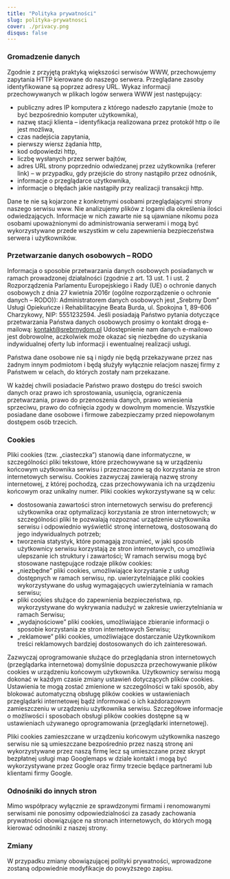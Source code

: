 ```yaml
---
title: "Polityka prywatności"
slug: polityka-prywatnosci
cover: ./privacy.png
disqus: false
---
```


### Gromadzenie danych

Zgodnie z przyjętą praktyką większości serwisów WWW, przechowujemy zapytania HTTP kierowane do naszego serwera. Przeglądane zasoby identyfikowane są poprzez adresy URL. Wykaz informacji przechowywanych w plikach logów serwera WWW jest następujący:
- publiczny adres IP komputera z którego nadeszło zapytanie (może to być bezpośrednio komputer użytkownika),
- nazwę stacji klienta – identyfikacja realizowana przez protokół http o ile jest możliwa,
- czas nadejścia zapytania,
- pierwszy wiersz żądania http,
- kod odpowiedzi http,
- liczbę wysłanych przez serwer bajtów,
- adres URL strony poprzednio odwiedzanej przez użytkownika (referer link) – w przypadku, gdy przejście do strony nastąpiło przez odnośnik,
- informacje o przeglądarce użytkownika,
- informacje o błędach jakie nastąpiły przy realizacji transakcji http.

Dane te nie są kojarzone z konkretnymi osobami przeglądającymi strony naszego serwisu www. Nie analizujemy plików z logami dla określenia ilości odwiedzających. Informacje w nich zawarte nie są ujawniane nikomu poza osobami upoważnionymi do administrowania serwerami i mogą być wykorzystywane przede wszystkim w celu zapewnienia bezpieczeństwa serwera i użytkowników.

### Przetwarzanie danych osobowych – RODO
Informacja o sposobie przetwarzania danych osobowych posiadanych w ramach prowadzonej działalności (zgodnie z art. 13 ust. 1 i ust. 2 Rozporządzenia Parlamentu Europejskiego i Rady (UE) o ochronie danych osobowych z dnia 27 kwietnia 2016r (ogólne rozporządzenie o ochronie danych – RODO)):
Administratorem danych osobowych jest „Srebrny Dom” Usługi Opiekuńcze i Rehabilitacyjne Beata Burda, ul. Spokojna 1, 89-606 Charzykowy, NIP: 5551232594. Jeśli posiadają Państwo pytania dotyczące przetwarzania Państwa danych osobowych prosimy o kontakt drogą e-mailową: kontakt@srebrnydom.pl
Udostępnienie nam danych e-mailowo jest dobrowolne, aczkolwiek może okazać się niezbędne do uzyskania indywidualnej oferty lub informacji i ewentualnej realizacji usługi.

Państwa dane osobowe nie są i nigdy nie będą przekazywane przez nas żadnym innym podmiotom i będą służyły wyłącznie relacjom naszej firmy z Państwem w celach, do których zostały nam przekazane.

W każdej chwili posiadacie Państwo prawo dostępu do treści swoich danych oraz prawo ich sprostowania, usunięcia, ograniczenia przetwarzania, prawo do przenoszenia danych, prawo wniesienia sprzeciwu, prawo do cofnięcia zgody w dowolnym momencie.
Wszystkie posiadane dane osobowe i firmowe zabezpieczamy przed niepowołanym dostępem osób trzecich.

### Cookies

Pliki cookies (tzw. „ciasteczka”) stanowią dane informatyczne, w szczególności pliki tekstowe, które przechowywane są w urządzeniu końcowym użytkownika serwisu i przeznaczone są do korzystania ze stron internetowych serwisu. Cookies zazwyczaj zawierają nazwę strony internetowej, z której pochodzą, czas przechowywania ich na urządzeniu końcowym oraz unikalny numer.
Pliki cookies wykorzystywane są w celu:
- dostosowania zawartości stron internetowych serwisu do preferencji użytkownika oraz optymalizacji korzystania ze stron internetowych; w szczególności pliki te pozwalają rozpoznać urządzenie użytkownika serwisu i odpowiednio wyświetlić stronę internetową, dostosowaną do jego indywidualnych potrzeb;
- tworzenia statystyk, które pomagają zrozumieć, w jaki sposób użytkownicy serwisu korzystają ze stron internetowych, co umożliwia ulepszanie ich struktury i zawartości;
W ramach serwisu mogą być stosowane następujące rodzaje plików cookies:
- „niezbędne” pliki cookies, umożliwiające korzystanie z usług dostępnych w ramach serwisu, np. uwierzytelniające pliki cookies wykorzystywane do usług wymagających uwierzytelniania w ramach serwisu;
- pliki cookies służące do zapewnienia bezpieczeństwa, np. wykorzystywane do wykrywania nadużyć w zakresie uwierzytelniania w ramach Serwisu;
- „wydajnościowe” pliki cookies, umożliwiające zbieranie informacji o sposobie korzystania ze stron internetowych Serwisu;
- „reklamowe” pliki cookies, umożliwiające dostarczanie Użytkownikom treści reklamowych bardziej dostosowanych do ich zainteresowań.

Zazwyczaj oprogramowanie służące do przeglądania stron internetowych (przeglądarka internetowa) domyślnie dopuszcza przechowywanie plików cookies w urządzeniu końcowym użytkownika. Użytkownicy serwisu mogą dokonać w każdym czasie zmiany ustawień dotyczących plików cookies. Ustawienia te mogą zostać zmienione w szczególności w taki sposób, aby blokować automatyczną obsługę plików cookies w ustawieniach przeglądarki internetowej bądź informować o ich każdorazowym zamieszczeniu w urządzeniu użytkownika serwisu. Szczegółowe informacje o możliwości i sposobach obsługi plików cookies dostępne są w ustawieniach używanego oprogramowania (przeglądarki internetowej).

Pliki cookies zamieszczane w urządzeniu końcowym użytkownika naszego serwisu nie są umieszczane bezpośrednio przez naszą stronę ani wykorzystywane przez naszą firmę lecz są umieszczane przez skrypt bezpłatnej usługi map Googlemaps w dziale kontakt i mogą być wykorzystywane przez Google oraz firmy trzecie będące partnerami lub klientami firmy Google.

### Odnośniki do innych stron
Mimo współpracy wyłącznie ze sprawdzonymi firmami i renomowanymi serwisami nie ponosimy odpowiedzialności za zasady zachowania prywatności obowiązujące na stronach internetowych, do których mogą kierować odnośniki z naszej strony.

### Zmiany
W przypadku zmiany obowiązującej polityki prywatności, wprowadzone zostaną odpowiednie modyfikacje do powyższego zapisu.
